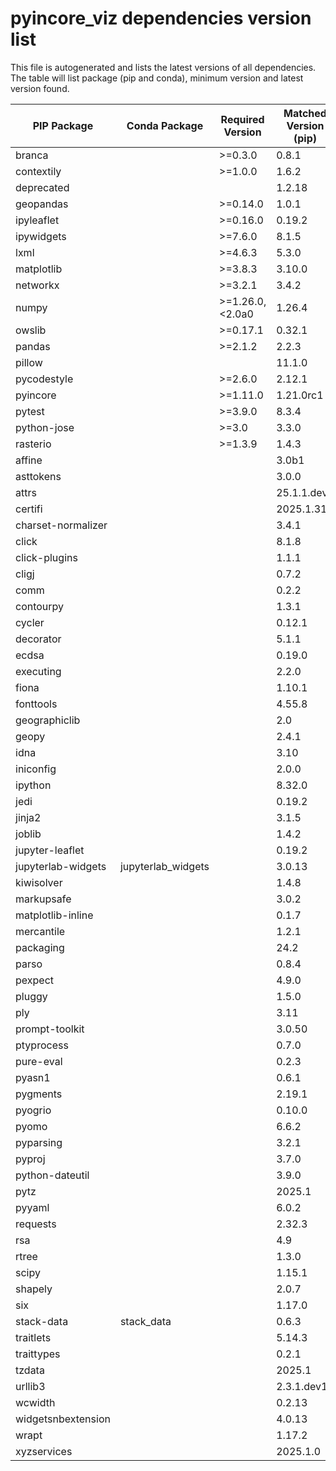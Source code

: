 # pyincore_viz dependencies version list

This file is autogenerated and lists the latest versions of all dependencies. The table will list package (pip and conda), minimum version and latest version found.

| PIP Package | Conda Package | Required Version | Matched Version (pip) |
|-------------|---------------|------------------|-----------------------|
| branca | | \>=0.3.0| 0.8.1 |
| contextily | | \>=1.0.0| 1.6.2 |
| deprecated | | | 1.2.18 |
| geopandas | | \>=0.14.0| 1.0.1 |
| ipyleaflet | | \>=0.16.0| 0.19.2 |
| ipywidgets | | \>=7.6.0| 8.1.5 |
| lxml | | \>=4.6.3| 5.3.0 |
| matplotlib | | \>=3.8.3| 3.10.0 |
| networkx | | \>=3.2.1| 3.4.2 |
| numpy | | \>=1.26.0,\<2.0a0| 1.26.4 |
| owslib | | \>=0.17.1| 0.32.1 |
| pandas | | \>=2.1.2| 2.2.3 |
| pillow | | | 11.1.0 |
| pycodestyle | | \>=2.6.0| 2.12.1 |
| pyincore | | \>=1.11.0| 1.21.0rc1 |
| pytest | | \>=3.9.0| 8.3.4 |
| python-jose | | \>=3.0| 3.3.0 |
| rasterio | | \>=1.3.9| 1.4.3 |
| affine | | | 3.0b1 |
| asttokens | | | 3.0.0 |
| attrs | | | 25.1.1.dev1 |
| certifi | | | 2025.1.31 |
| charset-normalizer | | | 3.4.1 |
| click | | | 8.1.8 |
| click-plugins | | | 1.1.1 |
| cligj | | | 0.7.2 |
| comm | | | 0.2.2 |
| contourpy | | | 1.3.1 |
| cycler | | | 0.12.1 |
| decorator | | | 5.1.1 |
| ecdsa | | | 0.19.0 |
| executing | | | 2.2.0 |
| fiona | | | 1.10.1 |
| fonttools | | | 4.55.8 |
| geographiclib | | | 2.0 |
| geopy | | | 2.4.1 |
| idna | | | 3.10 |
| iniconfig | | | 2.0.0 |
| ipython | | | 8.32.0 |
| jedi | | | 0.19.2 |
| jinja2 | | | 3.1.5 |
| joblib | | | 1.4.2 |
| jupyter-leaflet | | | 0.19.2 |
| jupyterlab-widgets | jupyterlab_widgets | | 3.0.13 |
| kiwisolver | | | 1.4.8 |
| markupsafe | | | 3.0.2 |
| matplotlib-inline | | | 0.1.7 |
| mercantile | | | 1.2.1 |
| packaging | | | 24.2 |
| parso | | | 0.8.4 |
| pexpect | | | 4.9.0 |
| pluggy | | | 1.5.0 |
| ply | | | 3.11 |
| prompt-toolkit | | | 3.0.50 |
| ptyprocess | | | 0.7.0 |
| pure-eval | | | 0.2.3 |
| pyasn1 | | | 0.6.1 |
| pygments | | | 2.19.1 |
| pyogrio | | | 0.10.0 |
| pyomo | | | 6.6.2 |
| pyparsing | | | 3.2.1 |
| pyproj | | | 3.7.0 |
| python-dateutil | | | 3.9.0 |
| pytz | | | 2025.1 |
| pyyaml | | | 6.0.2 |
| requests | | | 2.32.3 |
| rsa | | | 4.9 |
| rtree | | | 1.3.0 |
| scipy | | | 1.15.1 |
| shapely | | | 2.0.7 |
| six | | | 1.17.0 |
| stack-data | stack_data | | 0.6.3 |
| traitlets | | | 5.14.3 |
| traittypes | | | 0.2.1 |
| tzdata | | | 2025.1 |
| urllib3 | | | 2.3.1.dev11 |
| wcwidth | | | 0.2.13 |
| widgetsnbextension | | | 4.0.13 |
| wrapt | | | 1.17.2 |
| xyzservices | | | 2025.1.0 |
